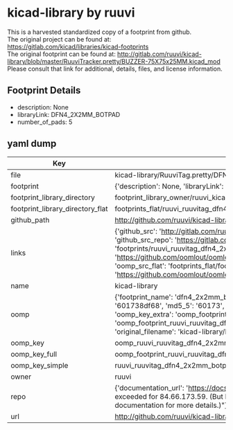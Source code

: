 # kicad-library by ruuvi  
This is a harvested standardized copy of a footprint from github.  
The original project can be found at:  
https://gitlab.com/kicad/libraries/kicad-footprints  
The original footprint can be found at:
http://gitlab.com/ruuvi/kicad-library/blob/master/RuuviTracker.pretty/BUZZER-75X75x25MM.kicad_mod
Please consult that link for additional, details, files, and license information.  
## Footprint Details
* description: None  
* libraryLink: DFN4_2X2MM_BOTPAD  
* number_of_pads: 5  
## yaml dump  
| Key | Value |  
| --- | --- |  
| file | kicad-library/RuuviTag.pretty/DFN4_2X2MM_BOTPAD.kicad_mod |  
| footprint | {'description': None, 'libraryLink': 'DFN4_2X2MM_BOTPAD', 'number_of_pads': 5} |  
| footprint_library_directory | footprint_library_owner/ruuvi_kicad-library |  
| footprint_library_directory_flat | footprints_flat/ruuvi_ruuvitag_dfn4_2x2mm_botpad/working |  
| github_path | http://github.com/ruuvi/kicad-library/blob/master/RuuviTag.pretty/DFN4_2X2MM_BOTPAD.kicad_mod |  
| links | {'github_src': 'http://gitlab.com/ruuvi/kicad-library/blob/master/RuuviTracker.pretty/BUZZER-75X75x25MM.kicad_mod', 'github_src_repo': 'https://gitlab.com/kicad/libraries/kicad-footprints', 'oomp_bot': 'footprints/ruuvi_ruuvitag_dfn4_2x2mm_botpad/working', 'oomp_bot_github': 'https://github.com/oomlout/oomlout_oomp_footprint_bot/tree/main/footprints/ruuvi_ruuvitag_dfn4_2x2mm_botpad/working', 'oomp_src_flat': 'footprints_flat/footprints_flat/ruuvi_ruuvitag_dfn4_2x2mm_botpad/working', 'oomp_src_flat_github': 'https://github.com/oomlout/oomlout_oomp_footprint_src/tree/main/footprints_flat/ruuvi_ruuvitag_dfn4_2x2mm_botpad/working'} |  
| name | kicad-library |  
| oomp | {'footprint_name': 'dfn4_2x2mm_botpad', 'library_name': 'ruuvitag', 'md5': '601738df68883ba9f04f8130fac2b95d', 'md5_10': '601738df68', 'md5_5': '60173', 'md5_6': '601738', 'oomp_key': 'oomp_ruuvi_ruuvitag_dfn4_2x2mm_botpad', 'oomp_key_extra': 'oomp_footprint_ruuvi_ruuvitag_dfn4_2x2mm_botpad', 'oomp_key_full': 'oomp_footprint_ruuvi_ruuvitag_dfn4_2x2mm_botpad_601738', 'oomp_key_simple': 'ruuvi_ruuvitag_dfn4_2x2mm_botpad', 'original_filename': 'kicad-library/RuuviTag.pretty/DFN4_2X2MM_BOTPAD.kicad_mod', 'owner_name': 'ruuvi'} |  
| oomp_key | oomp_ruuvi_ruuvitag_dfn4_2x2mm_botpad |  
| oomp_key_full | oomp_footprint_ruuvi_ruuvitag_dfn4_2x2mm_botpad |  
| oomp_key_simple | ruuvi_ruuvitag_dfn4_2x2mm_botpad |  
| owner | ruuvi |  
| repo | {'documentation_url': 'https://docs.github.com/rest/overview/resources-in-the-rest-api#rate-limiting', 'message': "API rate limit exceeded for 84.66.173.59. (But here's the good news: Authenticated requests get a higher rate limit. Check out the documentation for more details.)"} |  
| url | http://github.com/ruuvi/kicad-library |  

